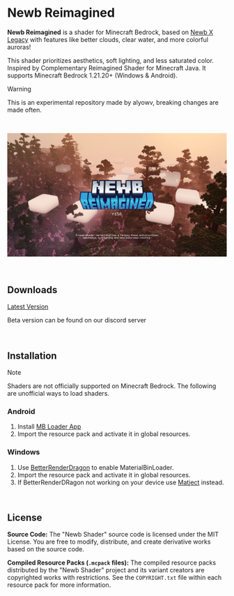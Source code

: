 # Newb Reimagined

**Newb Reimagined** is a shader for Minecraft Bedrock, based on [Newb X Legacy](https://github.com/devendrn/newb-x-mcbe) with features like better clouds, clear water, and more colorful auroras! 

This shader prioritizes aesthetics, soft lighting, and less saturated color. Inspired by Complementary Reimagined Shader for Minecraft Java.
It supports Minecraft Bedrock 1.21.20+ (Windows & Android).

> [!WARNING]
> This is an experimental repository made by alyowv, breaking changes are made often.

<br>

![Screenshots](docs/screenshots.jpg)

<br>

## Downloads
[Latest Version](https://github.com/alyow/newb-reimagined/releases)

Beta version can be found on our discord server

<br>

## Installation

> [!NOTE]
> Shaders are not officially supported on Minecraft Bedrock. The following are unofficial ways to load shaders.

### Android
1. Install [MB Loader App](https://devendrn.github.io/renderdragon-shaders/shaders/installation/android#using-patch-app)
2. Import the resource pack and activate it in global resources.

### Windows
1. Use [BetterRenderDragon](https://github.com/QYCottage/BetterRenderDragon) to enable MaterialBinLoader.
2. Import the resource pack and activate it in global resources.
3. If BetterRenderDRagon not working on your device use [Matject](https://faizul726.github.io/matject/) instead.

<br>

## License

**Source Code:** The "Newb Shader" source code is licensed under the MIT License. You are free to modify, distribute, and create derivative works based on the source code.

**Compiled Resource Packs (`.mcpack` files):** The compiled resource packs distributed by the "Newb Shader" project and its variant creators are copyrighted works with restrictions. See the `COPYRIGHT.txt` file within each resource pack for more information.

